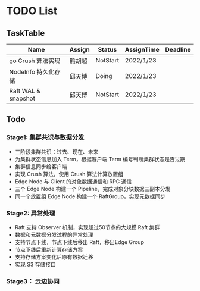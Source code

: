 # TODO List

## TaskTable

| Name                | Assign | Status   | AssignTime | Deadline |
|---------------------|--------|----------|------------|----------|
| go Crush 算法实现       | 熊胡超    | NotStart | 2022/1/23  |          |
| NodeInfo 持久化存储      | 邱天博    | Doing    | 2022/1/23  |          |
| Raft WAL & snapshot | 邱天博    | NotStart | 2022/1/23  |          |

## Todo

### Stage1: 集群共识与数据分发

- 三阶段集群共识：过去、现在、未来
- 为集群状态信息加入 Term，根据客户端 Term 编号判断集群状态是否过期
- 集群信息同步给客户端
- 实现 Crush 算法，使用 Crush 算法计算放置组
- Edge Node 与 Client 的对象数据通信和 RPC 通信
- 三个 Edge Node 构建一个 Pipeline，完成对象分块数据三副本分发
- 同一个放置组 Edge Node 构建一个 RaftGroup，实现元数据同步

### Stage2: 异常处理

- Raft 支持 Observer 机制，实现超过50节点的大规模 Raft 集群
- 数据和元数据分发过程的异常处理
- 支持节点下线，节点下线后移出 Raft，移出Edge Group
- 节点下线后重新计算存储方案
- 支持存储方案变化后原有数据迁移
- 实现 S3 存储接口

### Stage3： 云边协同
